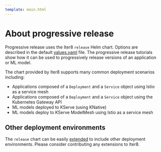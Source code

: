 ```yaml
---
template: main.html
---
```


# About progressive release

Progressive release uses the Iter8 `release` Helm chart. Options are described in the default [values.yaml](https://github.com/iter8-tools/iter8/blob/v0.18.6/charts/release/values.yaml) file. The progressive release tutorials show how it can be used to progressively release versions of an application or ML model.

The chart provided by Iter8 supports many common deployment scenarios including:

- Applications composed of a `Deployment` and a `Service` object using Istio as a service mesh
- Applications composed of a `Deployment` and a `Service` object using the Kubernetes Gateway API
- ML models deployed to KServe (using KNative)
- ML models deploy to KServe ModelMesh using Istio as a service mesh

## Other deployment environments

The `release` chart can be easily [extended](extending.md) to include other deployment environments. Please consider contributing any extensions to Iter8.

